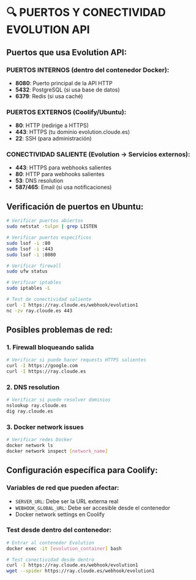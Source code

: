 # 🔍 PUERTOS Y CONECTIVIDAD EVOLUTION API

## Puertos que usa Evolution API:

### **PUERTOS INTERNOS (dentro del contenedor Docker):**
- **8080**: Puerto principal de la API HTTP
- **5432**: PostgreSQL (si usa base de datos)
- **6379**: Redis (si usa caché)

### **PUERTOS EXTERNOS (Coolify/Ubuntu):**
- **80**: HTTP (redirige a HTTPS)
- **443**: HTTPS (tu dominio evolution.cloude.es)
- **22**: SSH (para administración)

### **CONECTIVIDAD SALIENTE (Evolution → Servicios externos):**
- **443**: HTTPS para webhooks salientes
- **80**: HTTP para webhooks salientes
- **53**: DNS resolution
- **587/465**: Email (si usa notificaciones)

## Verificación de puertos en Ubuntu:

```bash
# Verificar puertos abiertos
sudo netstat -tulpn | grep LISTEN

# Verificar puertos específicos
sudo lsof -i :80
sudo lsof -i :443
sudo lsof -i :8080

# Verificar firewall
sudo ufw status

# Verificar iptables
sudo iptables -L

# Test de conectividad saliente
curl -I https://ray.cloude.es/webhook/evolution1
nc -zv ray.cloude.es 443
```

## Posibles problemas de red:

### **1. Firewall bloqueando salida**
```bash
# Verificar si puede hacer requests HTTPS salientes
curl -I https://google.com
curl -I https://ray.cloude.es
```

### **2. DNS resolution**
```bash
# Verificar si puede resolver dominios
nslookup ray.cloude.es
dig ray.cloude.es
```

### **3. Docker network issues**
```bash
# Verificar redes Docker
docker network ls
docker network inspect [network_name]
```

## Configuración específica para Coolify:

### **Variables de red que pueden afectar:**
- `SERVER_URL`: Debe ser la URL externa real
- `WEBHOOK_GLOBAL_URL`: Debe ser accesible desde el contenedor
- Docker network settings en Coolify

### **Test desde dentro del contenedor:**
```bash
# Entrar al contenedor Evolution
docker exec -it [evolution_container] bash

# Test conectividad desde dentro
curl -I https://ray.cloude.es/webhook/evolution1
wget --spider https://ray.cloude.es/webhook/evolution1
```